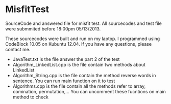 MisfitTest
==========

SourceCode and answered file for misfit test. All sourcecodes and test file were submmited before 18:00pm 05/13/2013.

These sourcecodes were built and run on my laptop. I programmed using CodeBlock 10.05 on Kubuntu 12.04.
If you have any questions, please contact me.

- JavaTest.txt is the file answer the part 2 of the test
- Algorithm_LinkedList.cpp is the file contain two methods about LinkedList
- Algorithm_String.cpp is the file contain the method reverse words in sentence. You can run main function on it to test
- Algorithms.cpp is the file contain all the methods refer to array, comination, permutation,... You can uncomment these fucntions on main method to check
